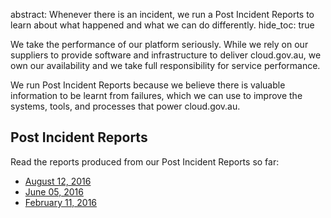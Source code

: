 abstract: Whenever there is an incident, we run a Post Incident Reports to learn about what happened and what we can do differently.
hide_toc: true

We take the performance of our platform seriously. While we rely on our suppliers to provide software and infrastructure to deliver cloud.gov.au, we own our availability and we take full responsibility for service performance.

We run Post Incident Reports because we believe there is valuable information to be learnt from failures, which we can use to improve the systems, tools, and processes that power cloud.gov.au.

## Post Incident Reports

Read the reports produced from our Post Incident Reports so far:

- [August 12, 2016](incident_reports/2016-08-12)
- [June 05, 2016](incident_reports/2016-06-05)
- [February 11, 2016](incident_reports/2016-02-11)
